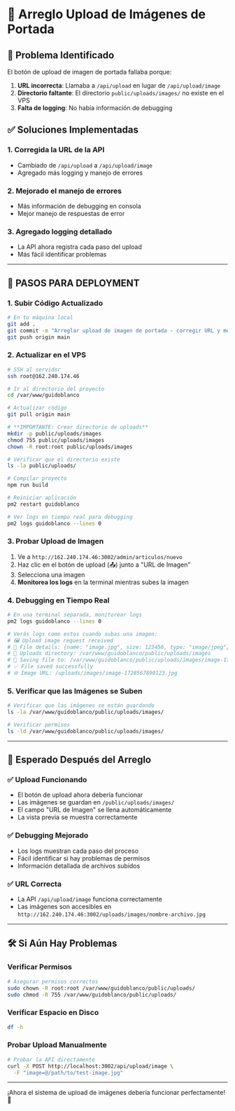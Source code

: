 # 🔧 Arreglo Upload de Imágenes de Portada

## 🚨 Problema Identificado
El botón de upload de imagen de portada fallaba porque:
1. **URL incorrecta**: Llamaba a `/api/upload` en lugar de `/api/upload/image`
2. **Directorio faltante**: El directorio `public/uploads/images/` no existe en el VPS
3. **Falta de logging**: No había información de debugging

## ✅ Soluciones Implementadas

### 1. **Corregida la URL de la API**
- Cambiado de `/api/upload` a `/api/upload/image`
- Agregado más logging y manejo de errores

### 2. **Mejorado el manejo de errores**
- Más información de debugging en consola
- Mejor manejo de respuestas de error

### 3. **Agregado logging detallado**
- La API ahora registra cada paso del upload
- Más fácil identificar problemas

---

## 🚀 PASOS PARA DEPLOYMENT

### 1. **Subir Código Actualizado**
```bash
# En tu máquina local
git add .
git commit -m "Arreglar upload de imagen de portada - corregir URL y mejorar debugging"
git push origin main
```

### 2. **Actualizar en el VPS**
```bash
# SSH al servidor
ssh root@162.240.174.46

# Ir al directorio del proyecto
cd /var/www/guidoblanco

# Actualizar código
git pull origin main

# **IMPORTANTE: Crear directorio de uploads**
mkdir -p public/uploads/images
chmod 755 public/uploads/images
chown -R root:root public/uploads/images

# Verificar que el directorio existe
ls -la public/uploads/

# Compilar proyecto
npm run build

# Reiniciar aplicación
pm2 restart guidoblanco

# Ver logs en tiempo real para debugging
pm2 logs guidoblanco --lines 0
```

### 3. **Probar Upload de Imagen**
1. Ve a `http://162.240.174.46:3002/admin/articulos/nuevo`
2. Haz clic en el botón de upload (📤) junto a "URL de Imagen"
3. Selecciona una imagen
4. **Monitorea los logs** en la terminal mientras subes la imagen

### 4. **Debugging en Tiempo Real**
```bash
# En una terminal separada, monitorear logs
pm2 logs guidoblanco --lines 0

# Verás logs como estos cuando subas una imagen:
# 🖼️ Upload image request received
# 📁 File details: {name: "image.jpg", size: 123456, type: "image/jpeg"}
# 📂 Uploads directory: /var/www/guidoblanco/public/uploads/images
# 💾 Saving file to: /var/www/guidoblanco/public/uploads/images/image-1728567890123.jpg
# ✅ File saved successfully
# 🌐 Image URL: /uploads/images/image-1728567890123.jpg
```

### 5. **Verificar que las Imágenes se Suben**
```bash
# Verificar que las imágenes se están guardando
ls -la /var/www/guidoblanco/public/uploads/images/

# Verificar permisos
ls -ld /var/www/guidoblanco/public/uploads/images/
```

---

## 🎯 **Esperado Después del Arreglo**

### ✅ **Upload Funcionando**
- El botón de upload ahora debería funcionar
- Las imágenes se guardan en `/public/uploads/images/`
- El campo "URL de Imagen" se llena automáticamente
- La vista previa se muestra correctamente

### ✅ **Debugging Mejorado**
- Los logs muestran cada paso del proceso
- Fácil identificar si hay problemas de permisos
- Información detallada de archivos subidos

### ✅ **URL Correcta**
- La API `/api/upload/image` funciona correctamente
- Las imágenes son accesibles en `http://162.240.174.46:3002/uploads/images/nombre-archivo.jpg`

---

## 🛠️ **Si Aún Hay Problemas**

### **Verificar Permisos**
```bash
# Asegurar permisos correctos
sudo chown -R root:root /var/www/guidoblanco/public/uploads/
sudo chmod -R 755 /var/www/guidoblanco/public/uploads/
```

### **Verificar Espacio en Disco**
```bash
df -h
```

### **Probar Upload Manualmente**
```bash
# Probar la API directamente
curl -X POST http://localhost:3002/api/upload/image \
  -F "image=@/path/to/test-image.jpg"
```

---

¡Ahora el sistema de upload de imágenes debería funcionar perfectamente! 🎉